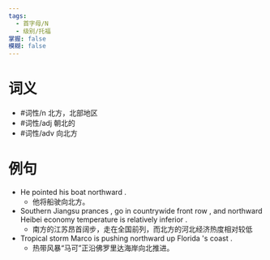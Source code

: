 ```yaml
---
tags:
  - 首字母/N
  - 级别/托福
掌握: false
模糊: false
---
```

# 词义
- #词性/n  北方，北部地区
- #词性/adj  朝北的
- #词性/adv  向北方
# 例句
- He pointed his boat northward .
	- 他将船驶向北方。
- Southern Jiangsu prances , go in countrywide front row , and northward Heibei economy temperature is relatively inferior .
	- 南方的江苏昂首阔步，走在全国前列，而北方的河北经济热度相对较低
- Tropical storm Marco is pushing northward up Florida 's coast .
	- 热带风暴“马可”正沿佛罗里达海岸向北推进。
